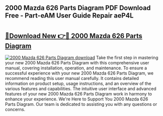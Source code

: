 ## 2000 Mazda 626 Parts Diagram PDF Download Free - Part-eAM User Guide Repair aeP4L

# <h2><a href="http://dfp8gdo.blite.top/?on=2000+Mazda+626+Parts+Diagram">🔗Download New 👉🔴 2000 Mazda 626 Parts Diagram</a></h2>

[![2000 Mazda 626 Parts Diagram download](https://i.imgur.com/lujVjoI.png)](http://dfp8gdo.blite.top/?on=2000+Mazda+626+Parts+Diagram)
Take the first step in mastering your new 2000 Mazda 626 Parts Diagram with this comprehensive user manual, covering installation, operation, and maintenance. To ensure a successful experience with your new 2000 Mazda 626 Parts Diagram, we recommend reading this user manual carefully. It contains detailed information on product setup, usage instructions, and an overview of the various features and capabilities. The intuitive user interface and advanced features of your new 2000 Mazda 626 Parts Diagram work in harmony to enhance your experience. We're Here to Support You 2000 Mazda 626 Parts Diagram. Our team is dedicated to assisting you with any questions or concerns.

